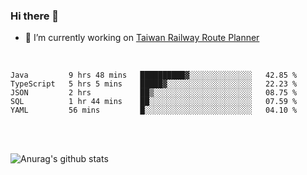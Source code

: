 ### Hi there 👋

- 🔭 I’m currently working on [Taiwan Railway Route Planner](https://github.com/Taiwan-Railway-Route-Planner)

<br/>

<!--START_SECTION:waka-->
```text
Java         9 hrs 48 mins   ██████████▓░░░░░░░░░░░░░░   42.85 % 
TypeScript   5 hrs 5 mins    █████▓░░░░░░░░░░░░░░░░░░░   22.23 % 
JSON         2 hrs           ██▒░░░░░░░░░░░░░░░░░░░░░░   08.75 % 
SQL          1 hr 44 mins    ██░░░░░░░░░░░░░░░░░░░░░░░   07.59 % 
YAML         56 mins         █░░░░░░░░░░░░░░░░░░░░░░░░   04.10 % 
```
<!--END_SECTION:waka-->

<br/>
<br/>

![Anurag's github stats](https://github-readme-stats.vercel.app/api?username=DepickereSven&show_icons=true&theme=tokyonight)



<!--
**DepickereSven/DepickereSven** is a ✨ _special_ ✨ repository because its `README.md` (this file) appears on your GitHub profile.

Here are some ideas to get you started:

- 🔭 I’m currently working on ...
- 🌱 I’m currently learning ...
- 👯 I’m looking to collaborate on ...
- 🤔 I’m looking for help with ...
- 💬 Ask me about ...
- 📫 How to reach me: ...
- 😄 Pronouns: ...
- ⚡ Fun fact: ...
-->
